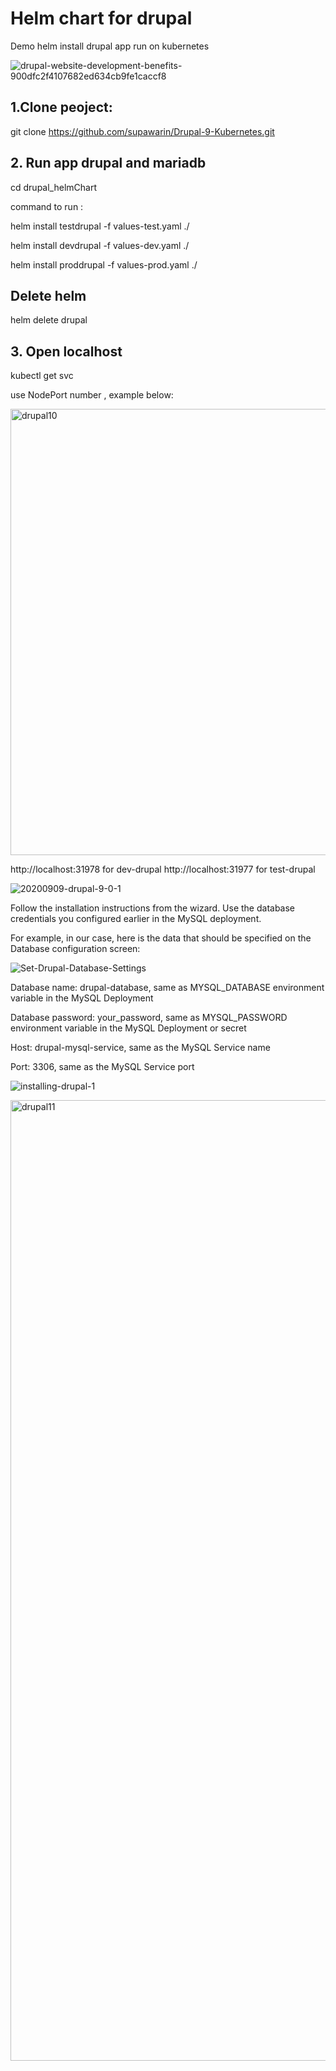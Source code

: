 # Helm chart for drupal
Demo helm install drupal app run on kubernetes

![drupal-website-development-benefits-900dfc2f4107682ed634cb9fe1caccf8](https://user-images.githubusercontent.com/83863431/188821997-6f73d820-1311-4add-99c3-aff43c323e23.jpeg)

## 1.Clone peoject:

  git clone https://github.com/supawarin/Drupal-9-Kubernetes.git

## 2. Run app drupal and mariadb 

cd drupal_helmChart

command to run  :

  helm install testdrupal -f values-test.yaml ./ 


  helm install devdrupal -f values-dev.yaml ./ 


  helm install proddrupal -f values-prod.yaml ./ 


## Delete helm

  helm delete drupal           

## 3. Open localhost 

  kubectl get svc
  
use NodePort number , example below:

  <img width="714" alt="drupal10" src="https://user-images.githubusercontent.com/83863431/188840783-9eda466f-188c-4f8c-b0d9-0fc8b9c91627.png">

http://localhost:31978   for dev-drupal
http://localhost:31977   for test-drupal

  ![20200909-drupal-9-0-1](https://user-images.githubusercontent.com/83863431/188577221-1e91f747-9df3-44e5-ae52-fb056b0fcfc2.jpeg)
  
Follow the installation instructions from the wizard. Use the database credentials you configured earlier in the MySQL deployment.

For example, in our case, here is the data that should be specified on the Database configuration screen:

  ![Set-Drupal-Database-Settings](https://user-images.githubusercontent.com/83863431/188577312-bcd799e4-13b4-4062-8f7d-129b5940d1d7.jpeg)


Database name: drupal-database, same as MYSQL_DATABASE environment variable in the MySQL Deployment 

Database password: your_password, same as MYSQL_PASSWORD environment variable in the MySQL Deployment or secret

Host: drupal-mysql-service, same as the MySQL Service name

Port: 3306, same as the MySQL Service port


  ![installing-drupal-1](https://user-images.githubusercontent.com/83863431/188577379-47fdfd9a-39ab-46d5-a855-da931242b5dc.png)
  
  <img width="1537" alt="drupal11" src="https://user-images.githubusercontent.com/83863431/188841488-f0e552b8-ef30-4732-934f-efe66a58729c.png">

  
  
  
  
